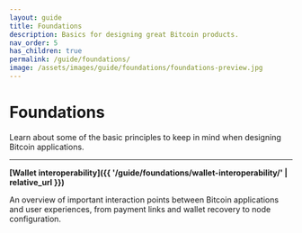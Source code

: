 ```yaml
---
layout: guide
title: Foundations
description: Basics for designing great Bitcoin products.
nav_order: 5
has_children: true
permalink: /guide/foundations/
image: /assets/images/guide/foundations/foundations-preview.jpg
---
```


# Foundations

Learn about some of the basic principles to keep in mind when designing Bitcoin applications.

---

**[Wallet interoperability]({{ '/guide/foundations/wallet-interoperability/' | relative_url }})**

An overview of important interaction points between Bitcoin applications and user experiences, from payment links and wallet recovery to node configuration.